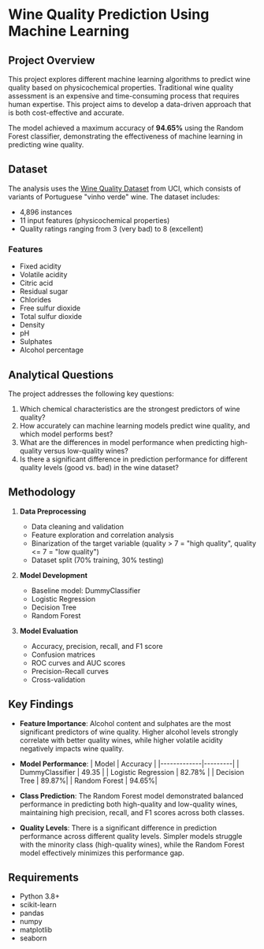# Wine Quality Prediction Using Machine Learning

## Project Overview
This project explores different machine learning algorithms to predict wine quality based on physicochemical properties. Traditional wine quality assessment is an expensive and time-consuming process that requires human expertise. This project aims to develop a data-driven approach that is both cost-effective and accurate.

The model achieved a maximum accuracy of **94.65%** using the Random Forest classifier, demonstrating the effectiveness of machine learning in predicting wine quality.

## Dataset
The analysis uses the [Wine Quality Dataset](https://archive.ics.uci.edu/ml/datasets/wine+quality) from UCI, which consists of variants of Portuguese "vinho verde" wine. The dataset includes:
- 4,896 instances
- 11 input features (physicochemical properties)
- Quality ratings ranging from 3 (very bad) to 8 (excellent)

### Features
- Fixed acidity
- Volatile acidity
- Citric acid
- Residual sugar
- Chlorides
- Free sulfur dioxide
- Total sulfur dioxide
- Density
- pH
- Sulphates
- Alcohol percentage

## Analytical Questions
The project addresses the following key questions:
1. Which chemical characteristics are the strongest predictors of wine quality?
2. How accurately can machine learning models predict wine quality, and which model performs best?
3. What are the differences in model performance when predicting high-quality versus low-quality wines?
4. Is there a significant difference in prediction performance for different quality levels (good vs. bad) in the wine dataset?

## Methodology
1. **Data Preprocessing**
   - Data cleaning and validation
   - Feature exploration and correlation analysis
   - Binarization of the target variable (quality > 7 = "high quality", quality <= 7 = "low quality")
   - Dataset split (70% training, 30% testing)

2. **Model Development**
   - Baseline model: DummyClassifier
   - Logistic Regression
   - Decision Tree
   - Random Forest

3. **Model Evaluation**
   - Accuracy, precision, recall, and F1 score
   - Confusion matrices
   - ROC curves and AUC scores
   - Precision-Recall curves
   - Cross-validation

## Key Findings
- **Feature Importance**: Alcohol content and sulphates are the most significant predictors of wine quality. Higher alcohol levels strongly correlate with better quality wines, while higher volatile acidity negatively impacts wine quality.

- **Model Performance**:
  | Model | Accuracy |
  |-------------|---------|
  | DummyClassifier | 49.35 |
  | Logistic Regression | 82.78% |
  | Decision Tree | 89.87%|
  | Random Forest | 94.65%|

- **Class Prediction**: The Random Forest model demonstrated balanced performance in predicting both high-quality and low-quality wines, maintaining high precision, recall, and F1 scores across both classes.

- **Quality Levels**: There is a significant difference in prediction performance across different quality levels. Simpler models struggle with the minority class (high-quality wines), while the Random Forest model effectively minimizes this performance gap.

## Requirements
- Python 3.8+
- scikit-learn
- pandas
- numpy
- matplotlib
- seaborn


